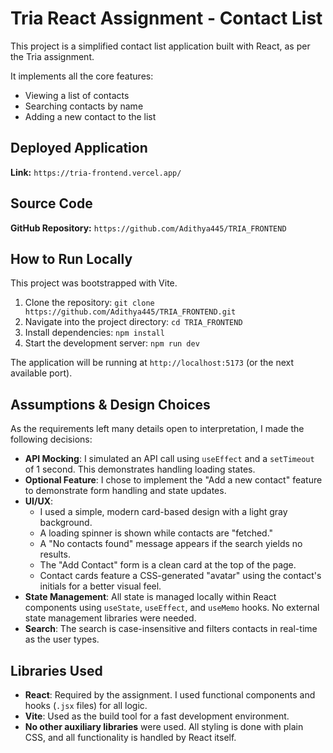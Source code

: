 # Tria React Assignment - Contact List

This project is a simplified contact list application built with React, as per the Tria assignment.

It implements all the core features:
* Viewing a list of contacts
* Searching contacts by name
* Adding a new contact to the list

## Deployed Application

**Link:** `https://tria-frontend.vercel.app/`



## Source Code

**GitHub Repository:** `https://github.com/Adithya445/TRIA_FRONTEND`

## How to Run Locally

This project was bootstrapped with Vite.

1.  Clone the repository:
    `git clone https://github.com/Adithya445/TRIA_FRONTEND.git`
2.  Navigate into the project directory:
    `cd TRIA_FRONTEND`
3.  Install dependencies:
    `npm install`
4.  Start the development server:
    `npm run dev`

The application will be running at `http://localhost:5173` (or the next available port).

## Assumptions & Design Choices

As the requirements left many details open to interpretation, I made the following decisions:

* **API Mocking**: I simulated an API call using `useEffect` and a `setTimeout` of 1 second. This demonstrates handling loading states.
* **Optional Feature**: I chose to implement the "Add a new contact" feature to demonstrate form handling and state updates.
* **UI/UX**:
    * I used a simple, modern card-based design with a light gray background.
    * A loading spinner is shown while contacts are "fetched."
    * A "No contacts found" message appears if the search yields no results.
    * The "Add Contact" form is a clean card at the top of the page.
    * Contact cards feature a CSS-generated "avatar" using the contact's initials for a better visual feel.
* **State Management**: All state is managed locally within React components using `useState`, `useEffect`, and `useMemo` hooks. No external state management libraries were needed.
* **Search**: The search is case-insensitive and filters contacts in real-time as the user types.

## Libraries Used

* **React**: Required by the assignment. I used functional components and hooks (`.jsx` files) for all logic.
* **Vite**: Used as the build tool for a fast development environment.
* **No other auxiliary libraries** were used. All styling is done with plain CSS, and all functionality is handled by React itself.